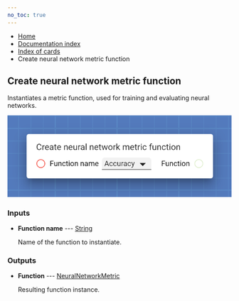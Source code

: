 ```yaml
---
no_toc: true
---
```


<ul class="breadcrumb">
    <li><a href="">Home</a></li>
    <li><a href="documentation">Documentation index</a></li>
    <li><a href="cards/">Index of cards</a></li>
    <li>Create neural network metric function</li>
</ul>

## Create neural network metric function

Instantiates a metric function, used for training and evaluating neural networks.

!["Create neural network metric function" card](assets/img/cards/createNeuralNetworkMetricFunction.png)


### Inputs


* **Function name** --- [String](types/String)

  Name of the function to instantiate.





### Outputs


* **Function** --- [NeuralNetworkMetric](types/NeuralNetworkMetric)

  Resulting function instance.




